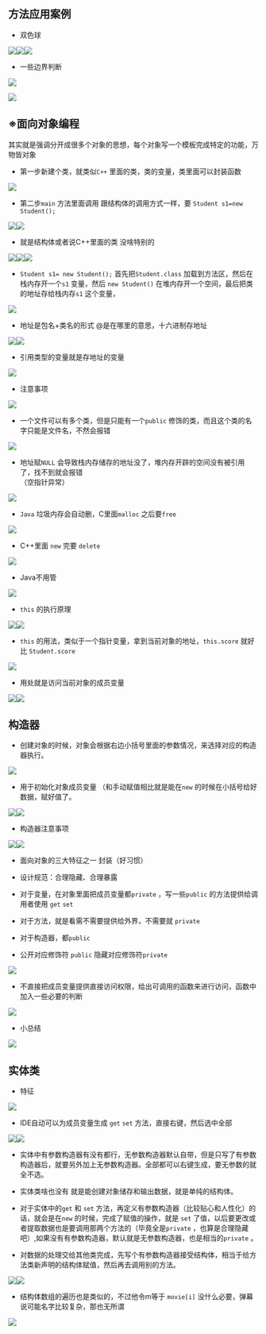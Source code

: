 <span id="744"></span>

## 方法应用案例

-   双色球

<img src="JavaStudyWeek-2.2_files/Image.png"
style="--en-uploadstate:uploaded;" type="image/png"
data-filename="Image.png" /><img src="JavaStudyWeek-2.2_files/Image%20%5B1%5D.png"
style="--en-uploadstate:uploaded;" type="image/png"
data-filename="Image.png" /><img src="JavaStudyWeek-2.2_files/Image%20%5B2%5D.png"
style="--en-uploadstate:uploaded;" type="image/png"
data-filename="Image.png" />

-   一些边界判断

<img src="JavaStudyWeek-2.2_files/Image%20%5B3%5D.png"
style="--en-uploadstate:uploaded;" type="image/png"
data-filename="Image.png" />

  

<img src="JavaStudyWeek-2.2_files/Image%20%5B4%5D.png"
style="--en-uploadstate:uploaded;" type="image/png"
data-filename="Image.png" />

## ※面向对象编程

其实就是强调分开成很多个对象的思想，每个对象写一个模板完成特定的功能，万物皆对象

-   第一步新建个类，就类似`C++` 里面的类，类的变量，类里面可以封装函数

<img src="JavaStudyWeek-2.2_files/Image%20%5B5%5D.png"
style="--en-uploadstate:uploaded;" type="image/png"
data-filename="Image.png" />

-   第二步`main` 方法里面调用 跟结构体的调用方式一样，要
    `Student s1=new Student();`

<img src="JavaStudyWeek-2.2_files/Image%20%5B6%5D.png"
style="--en-uploadstate:uploaded;" type="image/png"
data-filename="Image.png" /><img src="JavaStudyWeek-2.2_files/Image%20%5B7%5D.png"
style="--en-uploadstate:uploaded;" type="image/png"
data-filename="Image.png" />

-   就是结构体或者说C++里面的类 没啥特别的

<img src="JavaStudyWeek-2.2_files/Image%20%5B8%5D.png"
style="--en-uploadstate:uploaded;" type="image/png"
data-filename="Image.png" /><img src="JavaStudyWeek-2.2_files/Image%20%5B9%5D.png"
style="--en-uploadstate:uploaded;" type="image/png"
data-filename="Image.png" /><img src="JavaStudyWeek-2.2_files/Image%20%5B10%5D.png"
style="--en-uploadstate:uploaded;" type="image/png"
data-filename="Image.png" />

-   `Student s1= new Student();` 首先把`Student.class`
    加载到方法区，然后在栈内存开一个`s1` 变量，然后 `new Student()`
    在堆内存开一个空间，最后把类的地址存给栈内存`s1` 这个变量，

<img src="JavaStudyWeek-2.2_files/Image%20%5B11%5D.png"
style="--en-uploadstate:uploaded;" type="image/png"
data-filename="Image.png" />

-   地址是包名+类名的形式 @是在哪里的意思，十六进制存地址

<img src="JavaStudyWeek-2.2_files/Image%20%5B12%5D.png"
style="--en-uploadstate:uploaded;" type="image/png"
data-filename="Image.png" /><img src="JavaStudyWeek-2.2_files/Image%20%5B13%5D.png"
style="--en-uploadstate:uploaded;" type="image/png"
data-filename="Image.png" />

-   引用类型的变量就是存地址的变量

<img src="JavaStudyWeek-2.2_files/Image%20%5B14%5D.png"
style="--en-uploadstate:uploaded;" type="image/png"
data-filename="Image.png" />

-   注意事项

<img src="JavaStudyWeek-2.2_files/Image%20%5B15%5D.png"
style="--en-uploadstate:uploaded;" type="image/png"
data-filename="Image.png" />

-   一个文件可以有多个类，但是只能有一个`public`
    修饰的类，而且这个类的名字只能是文件名，不然会报错

<img src="JavaStudyWeek-2.2_files/Image%20%5B16%5D.png"
style="--en-uploadstate:uploaded;" type="image/png"
data-filename="Image.png" />

  

-   地址赋`NULL`
    会导致栈内存储存的地址没了，堆内存开辟的空间没有被引用了，找不到就会报错  
    （空指针异常）

<img src="JavaStudyWeek-2.2_files/Image%20%5B17%5D.png"
style="--en-uploadstate:uploaded;" type="image/png"
data-filename="Image.png" />

-   `Java` 垃圾内存会自动删，C里面`malloc` 之后要`free`

<img src="JavaStudyWeek-2.2_files/Image%20%5B18%5D.png"
style="--en-uploadstate:uploaded;" type="image/png"
data-filename="Image.png" />

-   C++里面 `new` 完要 `delete`

<img src="JavaStudyWeek-2.2_files/Image%20%5B19%5D.png"
style="--en-uploadstate:uploaded;" type="image/png"
data-filename="Image.png" />

-   Java不用管

<img src="JavaStudyWeek-2.2_files/Image%20%5B20%5D.png"
style="--en-uploadstate:uploaded;" type="image/png"
data-filename="Image.png" />

-   `this` 的执行原理

<img src="JavaStudyWeek-2.2_files/Image%20%5B21%5D.png"
style="--en-uploadstate:uploaded;" type="image/png"
data-filename="Image.png" /><img src="JavaStudyWeek-2.2_files/Image%20%5B22%5D.png"
style="--en-uploadstate:uploaded;" type="image/png"
data-filename="Image.png" />

-   `this` 的用法，类似于一个指针变量，拿到当前对象的地址，`this.score`
    就好比 `Student.score`

<img src="JavaStudyWeek-2.2_files/Image%20%5B23%5D.png"
style="--en-uploadstate:uploaded;" type="image/png"
data-filename="Image.png" />

-   用处就是访问当前对象的成员变量

<img src="JavaStudyWeek-2.2_files/Image%20%5B24%5D.png"
style="--en-uploadstate:uploaded;" type="image/png"
data-filename="Image.png" /><img src="JavaStudyWeek-2.2_files/Image%20%5B25%5D.png"
style="--en-uploadstate:uploaded;" type="image/png"
data-filename="Image.png" />

## 构造器

-   创建对象的时候，对象会根据右边小括号里面的参数情况，来选择对应的构造器执行。

<img src="JavaStudyWeek-2.2_files/Image%20%5B26%5D.png"
style="--en-uploadstate:uploaded;" type="image/png"
data-filename="Image.png" />

-   用于初始化对象成员变量 （和手动赋值相比就是能在`new`
    的时候在小括号给好数据，赋好值了。

<img src="JavaStudyWeek-2.2_files/Image%20%5B27%5D.png"
style="--en-uploadstate:uploaded;" type="image/png"
data-filename="Image.png" /><img src="JavaStudyWeek-2.2_files/Image%20%5B28%5D.png"
style="--en-uploadstate:uploaded;" type="image/png"
data-filename="Image.png" />

-   构造器注意事项

<img src="JavaStudyWeek-2.2_files/Image%20%5B29%5D.png"
style="--en-uploadstate:uploaded;" type="image/png"
data-filename="Image.png" /><img src="JavaStudyWeek-2.2_files/Image%20%5B30%5D.png"
style="--en-uploadstate:uploaded;" type="image/png"
data-filename="Image.png" />

-   面向对象的三大特征之一 封装（好习惯）

-   设计规范：合理隐藏、合理暴露

-   对于变量，在对象里面把成员变量都`private` ，写一些`public`
    的方法提供给调用者使用  `get` `set`

-   对于方法，就是看需不需要提供给外界，不需要就 `private`

-   对于构造器，都`public`

-   公开对应修饰符 `public` 隐藏对应修饰符`private`

<img src="JavaStudyWeek-2.2_files/Image%20%5B31%5D.png"
style="--en-uploadstate:uploaded;" type="image/png"
data-filename="Image.png" />

-   不直接把成员变量提供直接访问权限，给出可调用的函数来进行访问，函数中加入一些必要的判断

<img src="JavaStudyWeek-2.2_files/Image%20%5B32%5D.png"
style="--en-uploadstate:uploaded;" type="image/png"
data-filename="Image.png" />

-   小总结

<img src="JavaStudyWeek-2.2_files/Image%20%5B33%5D.png"
style="--en-uploadstate:uploaded;" type="image/png"
data-filename="Image.png" />

## 实体类

-   特征

<img src="JavaStudyWeek-2.2_files/Image%20%5B34%5D.png"
style="--en-uploadstate:uploaded;" type="image/png"
data-filename="Image.png" />

-   IDE自动可以为成员变量生成 `get` `set` 方法，直接右键，然后选中全部

<img src="JavaStudyWeek-2.2_files/Image%20%5B35%5D.png"
style="--en-uploadstate:uploaded;" type="image/png"
data-filename="Image.png" /><img src="JavaStudyWeek-2.2_files/Image%20%5B36%5D.png"
style="--en-uploadstate:uploaded;" type="image/png"
data-filename="Image.png" />

-   实体中有参数构造器有没有都行，无参数构造器默认自带，但是只写了有参数构造器后，就要另外加上无参数构造器。全部都可以右键生成，要无参数的就全不选。

-   实体类啥也没有 就是能创建对象储存和输出数据，就是单纯的结构体。

-   对于实体中的`get` 和 `set`
    方法，再定义有参数构造器（比较贴心和人性化）的话，就会是在`new`
    的时候，完成了赋值的操作，就是 `set`
    了值，以后要更改或者提取数据也是要调用那两个方法的（毕竟全是`private`
    ，也算是合理隐藏吧）,如果没有有参数构造器，默认就是无参数构造器，也是相当的`private`
    。

-   对数据的处理交给其他类完成，先写个有参数构造器接受结构体，相当于给方法类新声明的结构体赋值，然后再去调用别的方法。

<img src="JavaStudyWeek-2.2_files/Image%20%5B37%5D.png"
style="--en-uploadstate:uploaded;" type="image/png"
data-filename="Image.png" /><img src="JavaStudyWeek-2.2_files/Image%20%5B38%5D.png"
style="--en-uploadstate:uploaded;" type="image/png"
data-filename="Image.png" />

-   结构体数组的遍历也是类似的，不过他令m等于 `movie[i]`
    没什么必要，弹幕说可能名字比较复杂，那也无所谓

<img src="JavaStudyWeek-2.2_files/Image%20%5B39%5D.png"
style="--en-uploadstate:uploaded;" type="image/png"
data-filename="Image.png" />
